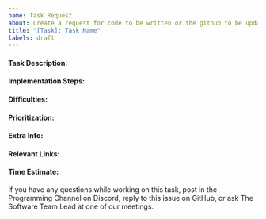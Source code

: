 ```yaml
---
name: Task Request
about: Create a request for code to be written or the github to be updated
title: "[Task]: Task Name"
labels: draft
---
```

<!-- Make sure to update the task name -->

<!-- Please be thorough in your task descriptions and linked resources -->

#### Task Description:
<!--
Briefly explain what this task will accomplish/why it's important.
-->

#### Implementation Steps:
<!--
Explain the general overview of how to implement the task. What should be done, and where?

Example:
1. Do x and y in z file.
2. Do j and k in h file.
- Make sure y includes p functionality.
- Ensure your unit tests account for g.
-->

#### Difficulties:
<!--
What, if anything, makes this task difficult?

Examples:
Watch out for x, it's been deprecated.
If you don't do y, then the numbers won't be properly formatted when passed to z.
Making this will be really tedious due to having to do a check for every j when gathering k.
-->

#### Prioritization: 
<!--
What, if anything, makes this task higher priority?

Examples:
We have x event in 2 weeks, this must be done by then.
We can't start working on y until this is complete.
We have z person visiting in 4 days. We really want to show them this functionality.
-->

#### Extra Info:
<!--
Put any extra information here (or rename the category and/or add/delete fields).
-->

#### Relevant Links:
<!--
Link the relevant resources that would be needed from the code base, resource library (not a thing yet), or internet.

Example:
[An example of x in the codebase](https://link1.com)
[Documentation for y](https://link2.org)
-->

#### Time Estimate: 
<!--
Put how long do you think it would take to sit down and complete this.
Example: #### Time Estimate: 5 hours
-->

If you have any questions while working on this task, post in the Programming Channel on Discord, reply to this issue on GitHub, or ask The Software Team Lead at one of our meetings.
<!-- Change if you think there are specific people they should ask about this task -->
